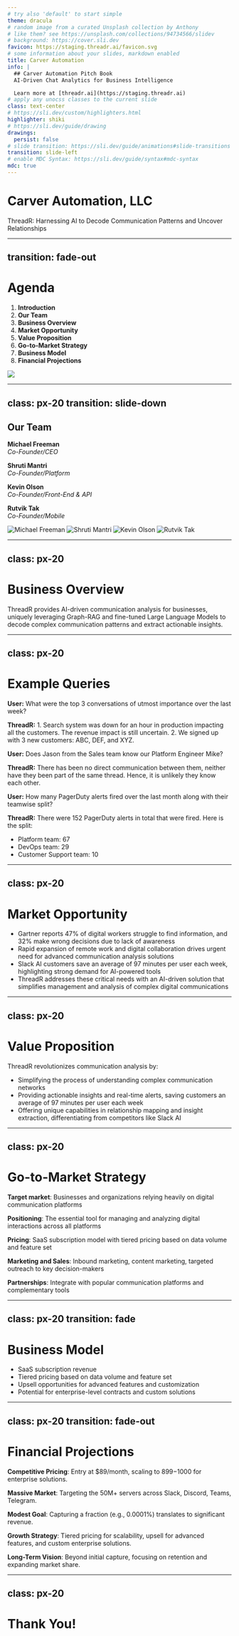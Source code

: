 ```yaml
---
# try also 'default' to start simple
theme: dracula
# random image from a curated Unsplash collection by Anthony
# like them? see https://unsplash.com/collections/94734566/slidev
# background: https://cover.sli.dev
favicon: https://staging.threadr.ai/favicon.svg
# some information about your slides, markdown enabled
title: Carver Automation
info: |
  ## Carver Automation Pitch Book
  AI-Driven Chat Analytics for Business Intelligence

  Learn more at [threadr.ai](https://staging.threadr.ai)
# apply any unocss classes to the current slide
class: text-center
# https://sli.dev/custom/highlighters.html
highlighter: shiki
# https://sli.dev/guide/drawing
drawings:
  persist: false
# slide transition: https://sli.dev/guide/animations#slide-transitions
transition: slide-left
# enable MDC Syntax: https://sli.dev/guide/syntax#mdc-syntax
mdc: true
---
```


# Carver Automation, LLC

ThreadR: Harnessing AI to Decode Communication Patterns and Uncover Relationships


<div class="abs-br m-6 flex gap-2">
  <a href="https://github.com/carverauto/threadr-pitch" target="_blank" alt="GitHub" title="Open in GitHub"
    class="text-xl slidev-icon-btn opacity-50 !border-none !hover:text-white">
    <carbon-logo-github />
  </a>
</div>

<!--
The last comment block of each slide will be treated as slide notes. It will be visible and editable in Presenter Mode along with the slide. [Read more in the docs](https://sli.dev/guide/syntax.html#notes)
-->

---
transition: fade-out
---

<div class="flex">

<div class="w-1/2">
  
# Agenda

1. **Introduction**
2. **Our Team**
3. **Business Overview**
4. **Market Opportunity**
5. **Value Proposition**
6. **Go-to-Market Strategy**
7. **Business Model**
8. **Financial Projections**

</div>

<div class="w-1/2 flex justify-center items-center">

<img src="/images/graph.svg" />

</div>

</div>

<!--

# Introduction

ThreadR is an AI-driven platform that transforms business communication by mapping the complex relationships 
between users on platforms like Slack, Discord, Teams, and Telegram. We turn digital noise into clear 
insights, enhancing decision-making and collaboration. It's about making every message count and every 
connection clear.

-->

---
class: px-20
transition: slide-down
---

<div class="flex">

<div class="w-1/2">
  
## Our Team

**Michael Freeman**  
*Co-Founder/CEO*

**Shruti Mantri**  
*Co-Founder/Platform*

**Kevin Olson**  
*Co-Founder/Front-End & API*

**Rutvik Tak**  
*Co-Founder/Mobile*

</div>

<div class="w-1/2 grid grid-cols-2 gap-4 items-start">

<img src="https://avatars.githubusercontent.com/u/1821930?v=4" class="w-full h-auto rounded shadow" alt="Michael Freeman"/>
<img src="https://avatars.githubusercontent.com/u/6594483?v=4" class="w-full h-auto rounded shadow" alt="Shruti Mantri"/>
<img src="https://avatars.githubusercontent.com/u/967369?v=4" class="w-full h-auto rounded shadow" alt="Kevin Olson"/>
<img src="https://avatars.githubusercontent.com/u/65209850?v=4" class="w-full h-auto rounded shadow" alt="Rutvik Tak"/>

</div>

</div>

<!-- 
What led us to this opportunity:

My journey into the tech world began in the early '90s, at the age of 13, diving headfirst into
the computer hacking and phreaking scene. I was one of the founders of the hacker collective known
as 'w00w00', where some of the members went on to create Napster, WhatsApp, CloudVolumes, and others. 
Kevin and I met through that group while in high school and have worked together on various projects
ever since.

Most recently, Kevin, Rutvik, and I worked together to build ChaseApp, an entertainment app that
released into both the Apple and Google app stores. I found Rutvik through social media and hired
him to help with the mobile development. Rutvik and I hit it off and have collaborated together 
over the past several years on various projects.

Kevin and I also most recently worked together at a threat intelligence company funded by In-Q-Tel. 
Kevin created and developed Fume.App, a platform for serverless deployment of web applications and 
cloud functions.

Shruti is the newest member to our team and has been a great addition. Shruti and I worked together on
the Mage.AI opensource data transformation orchestration project, contributing several new features. 
Prior to that, she was an SRE at Amazon worked on the platform engineering team at Twitter.

-->

---
class: px-20
---

# Business Overview

ThreadR provides AI-driven communication analysis for businesses, uniquely leveraging Graph-RAG 
and fine-tuned Large Language Models to decode complex communication patterns and extract actionable insights.

<!--

Why?

I first came up with the idea for ThreadR while I was working at VulnCheck on threat intelligence, 
specifically attribution around threat actors, their infrastructure, and also tracking exploit developers. 
I proposed the system internally but we didn't have the time or resources to build it.

The idea came back to me while working at my next job after my boss complained that he had no
idea what I was working on because he didn't have time to sit around and read Slack all day. 

I started to develop ThreadR as more than a side project and after running a few different prototype versions 
of it on various chat platforms, I realized that I literally built the most sophisticated chat bot and
analytics platform ever created that was public, by combining the power of knowledge graphs, with 
natural language search. 

No other platform can do what ThreadR can do.

For our MVP we've set out to build a system that can analyze the relationships between users on a chat
platform and extract insights from the data. We expect that we can leverage this platform to provide
the same analytics services across other domains, such as social media, email, and collections from
law enforcement and defense.

-->

---
class: px-20
---

# Example Queries
**User:** What were the top 3 conversations of utmost importance over the last week?

**ThreadR:** 1. Search system was down for an hour in production impacting all the customers. The revenue impact is still uncertain.
2. We signed up with 3 new customers: ABC, DEF, and XYZ.

**User:** Does Jason from the Sales team know our Platform Engineer Mike?

**ThreadR:** There has been no direct communication between them, neither have they been part of the same thread. Hence, it is unlikely they know each other.

**User:** How many PagerDuty alerts fired over the last month along with their teamwise split?

**ThreadR:** There were 152 PagerDuty alerts in total that were fired. Here is the split:
- Platform team: 67
- DevOps team: 29
- Customer Support team: 10

---
class: px-20
---

# Market Opportunity

- Gartner reports 47% of digital workers struggle to find information, and 32% make wrong decisions due to lack of awareness
- Rapid expansion of remote work and digital collaboration drives urgent need for advanced communication analysis solutions
- Slack AI customers save an average of 97 minutes per user each week, highlighting strong demand for AI-powered tools
- ThreadR addresses these critical needs with an AI-driven solution that simplifies management and analysis of complex digital communications

<!--

Intro: 

In today's digital-first world, the flood of information is overwhelming. Gartner highlights this challenge, noting 
that nearly half of digital workers struggle to find the information they need, leading to poor decisions and missed 
opportunities.

The Remote Work Revolution:

The shift to remote work isn't just a trend; it's a transformation. This shift has magnified the need for tools 
that can cut through the noise, making sense of the vast streams of digital communication. 

The AI Advantage:

Consider the impact of AI in our daily workflows. Slack AI's success, saving users an average of 97 minutes per 
week, isn't just a statistic; it's a testament to the hunger for efficiency and the potential of AI to meet this 
demand.

ThreadR's Role:

This is where ThreadR steps in. We're not just another tool; we're a solution designed to address these challenges 
head-on. By leveraging AI, ThreadR transforms the chaos of digital communication into clarity, enabling better 
decisions, faster actions, and ultimately, more time for what truly matters.

Closing:

The market is ripe for disruption, and with ThreadR, we're not just participating; we're leading the charge. 
By understanding the pain points of today's digital workers and addressing them with cutting-edge AI, we're 
opening the door to a new era of digital communication efficiency.
-->

---
class: px-20
---

# Value Proposition

ThreadR revolutionizes communication analysis by:
- Simplifying the process of understanding complex communication networks
- Providing actionable insights and real-time alerts, saving customers an average of 97 minutes per user each week
- Offering unique capabilities in relationship mapping and insight extraction, differentiating from competitors like Slack AI

<!--
Before ThreadR, organizations struggled with information silos, leading to costly oversights and missed 
opportunities. With ThreadR, businesses can now harness the power of AI-driven insights to enhance 
productivity, foster innovation, and stay ahead in today's rapidly evolving digital landscape
-->

---
class: px-20
---

# Go-to-Market Strategy

**Target market**: Businesses and organizations relying heavily on digital communication platforms

**Positioning**: The essential tool for managing and analyzing digital interactions across all platforms

**Pricing**: SaaS subscription model with tiered pricing based on data volume and feature set

**Marketing and Sales**: Inbound marketing, content marketing, targeted outreach to key decision-makers

**Partnerships**: Integrate with popular communication platforms and complementary tools

<!--
Our go-to-market strategy targets businesses drowning in digital communications, offering them a 
straightforward SaaS solution with flexible pricing. We're focused on cutting through the noise with 
direct marketing and sales efforts, targeting decision-makers who need our tool the most. By partnering 
with leading communication platforms, we ensure ThreadR integrates seamlessly into our clients' 
workflows, making it the essential tool for managing and analyzing digital interactions. 
-->

---
class: px-20
transition: fade
---

# Business Model

- SaaS subscription revenue
- Tiered pricing based on data volume and feature set
- Upsell opportunities for advanced features and customization
- Potential for enterprise-level contracts and custom solutions

<!--

SaaS Subscription Revenue:

At the core of our business model is a SaaS subscription structure. This ensures a steady, predictable 
revenue stream while providing our customers with continuous access to the latest in AI-driven communication
analysis.

Tiered Pricing Strategy:

We've designed our pricing with scalability in mind. Our tiered model is based on data volume and feature set, 
allowing businesses of all sizes to find a plan that suits their needs today, with the flexibility to grow tomorrow.

Upsell Opportunities:

Beyond the base subscription, we offer upsell opportunities for advanced features and customization. 
This not only caters to the specific needs of our customers but also opens additional revenue streams 
for our business.

Enterprise-Level Contracts:

There's a significant opportunity for enterprise-level contracts and custom solutions. These not only bring 
in higher revenue but also deepen our relationships with key customers, turning them into long-term partners.

Closing:

Our business model is built for growth, scalability, and customer satisfaction. By combining a flexible SaaS 
subscription model with tiered pricing and upsell opportunities, we're positioned to meet the market's needs 
today and adapt to its demands tomorrow. With the potential for enterprise contracts, we're ready to scale and 
innovate, ensuring ThreadR remains at the forefront of AI-driven communication analysis.

-->

---
class: px-20
transition: fade-out
---

# Financial Projections

**Competitive Pricing**: Entry at $89/month, scaling to $899-$1000 for enterprise solutions.

**Massive Market**: Targeting the 50M+ servers across Slack, Discord, Teams, Telegram.

**Modest Goal**: Capturing a fraction (e.g., 0.0001%) translates to significant revenue.

**Growth Strategy**: Tiered pricing for scalability, upsell for advanced features, and custom enterprise solutions.

**Long-Term Vision**: Beyond initial capture, focusing on retention and expanding market share.

<!--
Market Size & Opportunity: 

With over 50 million servers across platforms like Slack, Discord, Teams, and Telegram, 
even a conservative market penetration of 0.0001% positions us for substantial revenue growth. 
This isn't just about numbers; it's about the untapped potential waiting for the right solution.

Pricing Strategy for Scalability: 
Our competitive pricing starts at $89/month, scaling up to $899-$1000 for enterprise solutions. This 
tiered approach not only makes our product accessible to a wide range of businesses but also aligns 
with our strategy to grow with our customers, maximizing lifetime value.

Growth and Scalability:

By focusing on a scalable SaaS model, we're not just aiming for initial sign-ups. Our strategy includes 
upselling advanced features and custom solutions, ensuring long-term growth and a steady increase in average 
revenue per user (ARPU).

-->

---
class: px-20
---

# Thank You!

<!-- 
Thank you for taking the time to learn more about Carver Automation and ThreadR. We're excited about the
opportunity to make strides in communication analysis.
-->
